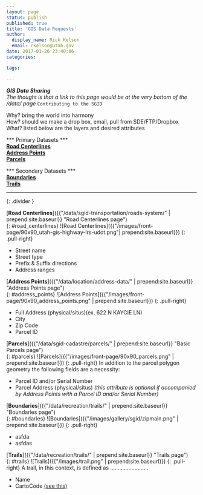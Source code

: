 ```yaml
---
layout: page
status: publish
published: true
title: 'GIS Data Requests'
author:
  display_name: Rick Kelson
  email: rkelson@utah.gov
date: 2017-01-26 23:40:06
categories:

tags:

---
```

***GIS Data Sharing***  
_The thought is that a link to this page would be at the very bottom of the /data/ page_ `Contributing to the SGID`  
 
Why? bring the world into harmony  
How? should we make a drop box, email, pull from SDE/FTP/Dropbox  
What? listed below are the layers and desired attributes

*** Primary Datasets ***  
[**Road Centerlines**](#road_centerlines)  
[**Address Points**](#address_points)  
[**Parcels**](#parcels)  

*** Secondary Datasets ***  
[**Boundaries**](#boundaries)  
[**Trails**](#trails)  

---
{: .divider }

[**Road Centerlines**]({{"/data/sgid-transportation/roads-system/" | prepend:site.baseurl}} "Road Centerlines page")  
{: #road_centerlines}
![Road Centerlines]({{"/images/front-page/90x90_utah-gis-highway-lrs-udot.png"| prepend:site.baseurl}})
{: .pull-right}
- Street name
- Street type
- Prefix & Suffix directions
- Address ranges

[**Address Points**]({{"/data/location/address-data/" | prepend:site.baseurl}} "Address Points page")  
{: #address_points}
![Address Points]({{"/images/front-page/90x90_address_points.png" | prepend:site.baseurl}})
{: .pull-right}
- Full Address (physical/situs)(ex. 622 N KAYCIE LN)
- City
- Zip Code
- Parcel ID

[**Parcels**]({{"/data/sgid-cadastre/parcels/" | prepend:site.baseurl}} "Basic Parcels page")  
{: #parcels}
![Parcels]({{"/images/front-page/90x90_parcels.png" | prepend:site.baseurl}})
{: .pull-right}
In addition to the parcel polygon geometry the following fields are a necessity:  
- Parcel ID and/or Serial Number
- Parcel Address (physical/situs)  _(this attribute is optional if accompanied by Address Points with a Parcel ID and/or Serial Number)_

[**Boundaries**]({{"/data/recreation/trails/" | prepend:site.baseurl}} "Boundaries page")  
{: #boundaries}
![Boundaries]({{"/images/gallery/sgid/zipmain.png" | prepend:site.baseurl}})
{: .pull-right}
- asfda
- asfdas

[**Trails**]({{"/data/recreation/trails/" | prepend:site.baseurl}} "Trails page")  
{: #trails}
![Trails]({{"/images/trail.png" | prepend:site.baseurl}})
{: .pull-right}
A trail, in this context, is defined as .........................

- Name
- CartoCode [(see this)]({{}})
